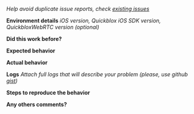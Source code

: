 *Help avoid duplicate issue reports, check [existing issues](https://github.com/QuickBlox/quickblox-ios-sdk/issues)*
 
**Environment details**
*iOS version, Quickblox iOS SDK version, QuickbloxWebRTC version (optional)*


**Did this work before?**


**Expected behavior**


**Actual behavior**


**Logs**
*Attach full logs that will describe your problem (please, use github [gist](https://gist.github.com/))*


**Steps to reproduce the behavior**


**Any others comments?**
 
 
